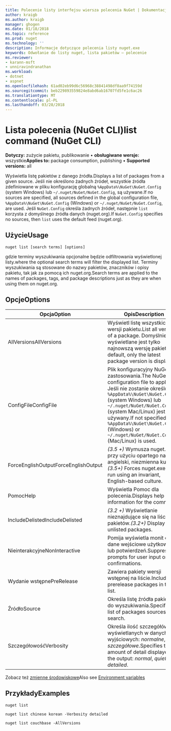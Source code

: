```yaml
---
title: Polecenie listy interfejsu wiersza polecenia NuGet | Dokumentacja firmy Microsoft
author: kraigb
ms.author: kraigb
manager: ghogen
ms.date: 01/18/2018
ms.topic: reference
ms.prod: nuget
ms.technology: ''
description: Informacje dotyczące polecenia listy nuget.exe
keywords: Odwołanie do listy nuget, lista pakietów — polecenie
ms.reviewer:
- karann-msft
- unniravindranathan
ms.workload:
- dotnet
- aspnet
ms.openlocfilehash: 61ad02eb99d6c56968c38841498df8aa9f74159d
ms.sourcegitcommit: beb229893559824e8abd6ab16707fd5fe1c6ac26
ms.translationtype: MT
ms.contentlocale: pl-PL
ms.lasthandoff: 03/28/2018
---
```

# <a name="list-command-nuget-cli"></a><span data-ttu-id="9bf73-104">Lista polecenia (NuGet CLI)</span><span class="sxs-lookup"><span data-stu-id="9bf73-104">list command (NuGet CLI)</span></span>

<span data-ttu-id="9bf73-105">**Dotyczy:** zużycie pakietu, publikowanie &bullet; **obsługiwane wersje:** wszystkie</span><span class="sxs-lookup"><span data-stu-id="9bf73-105">**Applies to:** package consumption, publishing &bullet; **Supported versions:** all</span></span>

<span data-ttu-id="9bf73-106">Wyświetla listę pakietów z danego źródła.</span><span class="sxs-lookup"><span data-stu-id="9bf73-106">Displays a list of packages from a given source.</span></span> <span data-ttu-id="9bf73-107">Jeśli nie określono żadnych źródeł, wszystkie źródła zdefiniowane w pliku konfigurację globalną `%AppData%\NuGet\NuGet.Config` (system Windows) lub `~/.nuget/NuGet/NuGet.Config`, są używane.</span><span class="sxs-lookup"><span data-stu-id="9bf73-107">If no sources are specified, all sources defined in the global configuration file, `%AppData%\NuGet\NuGet.Config` (Windows) or `~/.nuget/NuGet/NuGet.Config`, are used.</span></span> <span data-ttu-id="9bf73-108">Jeśli `NuGet.Config` określa żadnych źródeł, następnie `list` korzysta z domyślnego źródła danych (nuget.org).</span><span class="sxs-lookup"><span data-stu-id="9bf73-108">If `NuGet.Config` specifies no sources, then `list` uses the default feed (nuget.org).</span></span>

## <a name="usage"></a><span data-ttu-id="9bf73-109">Użycie</span><span class="sxs-lookup"><span data-stu-id="9bf73-109">Usage</span></span>

```cli
nuget list [search terms] [options]
```

<span data-ttu-id="9bf73-110">gdzie terminy wyszukiwania opcjonalne będzie odfiltrowania wyświetlonej listy.</span><span class="sxs-lookup"><span data-stu-id="9bf73-110">where the optional search terms will filter the displayed list.</span></span> <span data-ttu-id="9bf73-111">Terminy wyszukiwania są stosowane do nazwy pakietów, znaczników i opisy pakietu, tak jak za pomocą ich nuget.org.</span><span class="sxs-lookup"><span data-stu-id="9bf73-111">Search terms are applied to the names of packages, tags, and package descriptions just as they are when using them on nuget.org.</span></span>

## <a name="options"></a><span data-ttu-id="9bf73-112">Opcje</span><span class="sxs-lookup"><span data-stu-id="9bf73-112">Options</span></span>

| <span data-ttu-id="9bf73-113">Opcja</span><span class="sxs-lookup"><span data-stu-id="9bf73-113">Option</span></span> | <span data-ttu-id="9bf73-114">Opis</span><span class="sxs-lookup"><span data-stu-id="9bf73-114">Description</span></span> |
| --- | --- |
| <span data-ttu-id="9bf73-115">AllVersions</span><span class="sxs-lookup"><span data-stu-id="9bf73-115">AllVersions</span></span> | <span data-ttu-id="9bf73-116">Wyświetl listę wszystkich wersji pakietu.</span><span class="sxs-lookup"><span data-stu-id="9bf73-116">List all versions of a package.</span></span> <span data-ttu-id="9bf73-117">Domyślnie wyświetlane jest tylko najnowszą wersję pakietu.</span><span class="sxs-lookup"><span data-stu-id="9bf73-117">By default, only the latest package version is displayed.</span></span> |
| <span data-ttu-id="9bf73-118">ConfigFile</span><span class="sxs-lookup"><span data-stu-id="9bf73-118">ConfigFile</span></span> | <span data-ttu-id="9bf73-119">Plik konfiguracyjny NuGet do zastosowania.</span><span class="sxs-lookup"><span data-stu-id="9bf73-119">The NuGet configuration file to apply.</span></span> <span data-ttu-id="9bf73-120">Jeśli nie zostanie określony, `%AppData%\NuGet\NuGet.Config` (system Windows) lub `~/.nuget/NuGet/NuGet.Config` (system Mac/Linux) jest używany.</span><span class="sxs-lookup"><span data-stu-id="9bf73-120">If not specified, `%AppData%\NuGet\NuGet.Config` (Windows) or `~/.nuget/NuGet/NuGet.Config` (Mac/Linux) is used.</span></span>|
| <span data-ttu-id="9bf73-121">ForceEnglishOutput</span><span class="sxs-lookup"><span data-stu-id="9bf73-121">ForceEnglishOutput</span></span> | <span data-ttu-id="9bf73-122">*(3.5 +)* Wymusza nuget.exe przy użyciu opartego na język angielski, niezmienna kultura.</span><span class="sxs-lookup"><span data-stu-id="9bf73-122">*(3.5+)* Forces nuget.exe to run using an invariant, English-based culture.</span></span> |
| <span data-ttu-id="9bf73-123">Pomoc</span><span class="sxs-lookup"><span data-stu-id="9bf73-123">Help</span></span> | <span data-ttu-id="9bf73-124">Wyświetla Pomoc dla polecenia.</span><span class="sxs-lookup"><span data-stu-id="9bf73-124">Displays help information for the command.</span></span> |
| <span data-ttu-id="9bf73-125">IncludeDelisted</span><span class="sxs-lookup"><span data-stu-id="9bf73-125">IncludeDelisted</span></span> | <span data-ttu-id="9bf73-126">*(3.2 +)*  Wyświetlanie nieznajdujące się na liście pakietów.</span><span class="sxs-lookup"><span data-stu-id="9bf73-126">*(3.2+)* Display unlisted packages.</span></span> |
| <span data-ttu-id="9bf73-127">Nieinterakcyjne</span><span class="sxs-lookup"><span data-stu-id="9bf73-127">NonInteractive</span></span> | <span data-ttu-id="9bf73-128">Pomija wyświetla monit o dane wejściowe użytkownika lub potwierdzeń.</span><span class="sxs-lookup"><span data-stu-id="9bf73-128">Suppresses prompts for user input or confirmations.</span></span> |
| <span data-ttu-id="9bf73-129">Wydanie wstępne</span><span class="sxs-lookup"><span data-stu-id="9bf73-129">PreRelease</span></span> | <span data-ttu-id="9bf73-130">Zawiera pakiety wersji wstępnej na liście.</span><span class="sxs-lookup"><span data-stu-id="9bf73-130">Includes prerelease packages in the list.</span></span> |
| <span data-ttu-id="9bf73-131">Źródło</span><span class="sxs-lookup"><span data-stu-id="9bf73-131">Source</span></span> | <span data-ttu-id="9bf73-132">Określa listę źródła pakietów do wyszukiwania.</span><span class="sxs-lookup"><span data-stu-id="9bf73-132">Specifies a list of packages sources to search.</span></span> |
| <span data-ttu-id="9bf73-133">Szczegółowość</span><span class="sxs-lookup"><span data-stu-id="9bf73-133">Verbosity</span></span> | <span data-ttu-id="9bf73-134">Określa ilość szczegółów wyświetlanych w danych wyjściowych: *normalne*, *quiet*, *szczegółowe*.</span><span class="sxs-lookup"><span data-stu-id="9bf73-134">Specifies the amount of detail displayed in the output: *normal*, *quiet*, *detailed*.</span></span> |

<span data-ttu-id="9bf73-135">Zobacz też [zmienne środowiskowe](cli-ref-environment-variables.md)</span><span class="sxs-lookup"><span data-stu-id="9bf73-135">Also see [Environment variables](cli-ref-environment-variables.md)</span></span>

## <a name="examples"></a><span data-ttu-id="9bf73-136">Przykłady</span><span class="sxs-lookup"><span data-stu-id="9bf73-136">Examples</span></span>

```cli
nuget list

nuget list chinese korean -Verbosity detailed

nuget list couchbase -AllVersions
```
